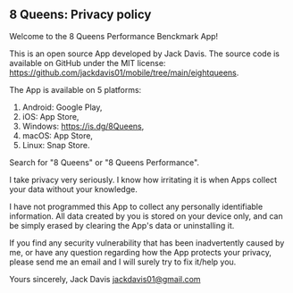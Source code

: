 8 Queens: Privacy policy
---------------------------------

Welcome to the 8 Queens Performance Benckmark App!

This is an open source App developed by Jack Davis. The source code is available on GitHub under the MIT license: https://github.com/jackdavis01/mobile/tree/main/eightqueens.

The App is available on 5 platforms:
1. Android: Google Play,
2. iOS: App Store,
3. Windows: https://is.dg/8Queens,
4. macOS: App Store,
5. Linux: Snap Store.

Search for "8 Queens" or "8 Queens Performance".

I take privacy very seriously. I know how irritating it is when Apps collect your data without your knowledge.

I have not programmed this App to collect any personally identifiable information. All data created by you is stored on your device only, and can be simply erased by clearing the App's data or uninstalling it.

If you find any security vulnerability that has been inadvertently caused by me, or have any question regarding how the App protects your privacy, please send me an email and I will surely try to fix it/help you.

Yours sincerely,
Jack Davis
jackdavis01@gmail.com
